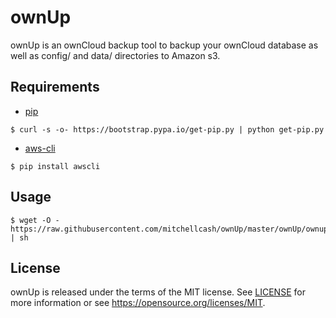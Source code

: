 ownUp
=====

ownUp is an ownCloud backup tool to backup your ownCloud database as well as config/ and data/ directories to Amazon s3.

Requirements
------------

* [pip](https://pypi.python.org/pypi/pip)

```
$ curl -s -o- https://bootstrap.pypa.io/get-pip.py | python get-pip.py
```

* [aws-cli](https://github.com/aws/aws-cli)

```
$ pip install awscli
```

Usage
-----

```
$ wget -O - https://raw.githubusercontent.com/mitchellcash/ownUp/master/ownUp/ownup.sh | sh
```

License
-------

ownUp is released under the terms of the MIT license. See [LICENSE](https://github.com/mitchellcash/ownUp/blob/master/LICENSE) for more information or see https://opensource.org/licenses/MIT.
